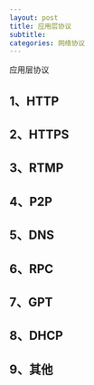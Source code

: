 ```yaml
---
layout: post
title: 应用层协议
subtitle:  
categories: 网络协议
---
```

应用层协议

## 1、HTTP

## 2、HTTPS

## 3、RTMP

## 4、P2P

## 5、DNS

## 6、RPC

## 7、GPT

## 8、DHCP

## 9、其他

